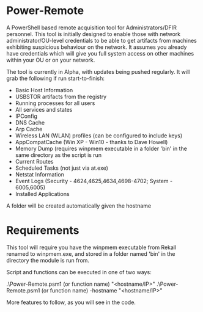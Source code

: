 # Power-Remote
A PowerShell based remote acquisition tool for Administrators/DFIR personnel.
This tool is initially designed to enable those with network administrator/OU-level credentials to be able to get artifacts from machines exhibiting suspicious behaviour on the network.
It assumes you already have credentials which will give you full system access on other machines within your OU or on your network.

The tool is currently in Alpha, with updates being pushed regularly.
It will grab the following if run start-to-finish:

- Basic Host Information
- USBSTOR artifacts from the registry
- Running processes for all users
- All services and states
- IPConfig
- DNS Cache
- Arp Cache
- Wireless LAN (WLAN) profiles (can be configured to include keys)
- AppCompatCache (Win XP - Win10 - thanks to Dave Howell)
- Memory Dump (requires winpmem executable in a folder 'bin' in the same directory as the script is run
- Current Routes
- Scheduled Tasks (not just via at.exe)
- Netstat Information
- Event Logs (Security - 4624,4625,4634,4698-4702; System - 6005,6005)
- Installed Applications

A folder will be created automatically given the hostname 
# Requirements
This tool will require you have the winpmem executable from Rekall renamed to winpmem.exe, and stored in a folder named 'bin' in the directory the module is run from.

Script and functions can be executed in one of two ways:

.\Power-Remote.psm1 (or function name) "<hostname/IP>"
.\Power-Remote.psm1 (or function name) -hostname "<hostname/IP>"

More features to follow, as you will see in the code.
